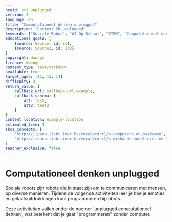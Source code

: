 ```yaml
---
hruid: sr1_unplugged
version: 3
language: en
title: "Computationeel denken unplugged"
description: "Context SR unplugged"
keywords: ["Sociale Robot", "AI Op School", "STEM", "Computationeel denken", "Grafisch programmeren"]
educational_goals: [
    {source: Source, id: id}, 
    {source: Source2, id: id2}
]
copyright: dwengo
licence: dwengo
content_type: text/markdown
available: true
target_ages: [12, 13, 14]
difficulty: 3
return_value: {
    callback_url: callback-url-example,
    callback_schema: {
        att: test,
        att2: test2
    }
}
content_location: example-location
estimated_time: 1
skos_concepts: [
    'http://ilearn.ilabt.imec.be/vocab/curr1/s-computers-en-systemen', 
    'http://ilearn.ilabt.imec.be/vocab/curr1/s-wiskunde-modelleren-en-heuristiek'
]
teacher_exclusive: false
---
```


# Computationeel denken unplugged

Sociale robots zijn robots die in staat zijn om te communiceren met mensen, op diverse manieren. Tijdens de volgende activiteiten leer je hoe je emoties en gelaatsuitdrukkingen kunt programmeren bij robots.

Deze activiteiten vallen onder de noemer 'unplugged computationeel denken', wat betekent dat je gaat "programmeren" zonder computer.